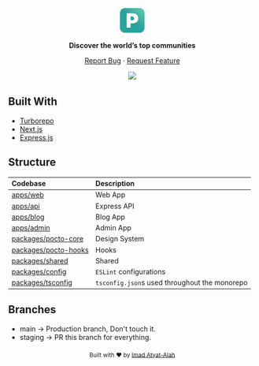 <div align="center">
  <a href="https://github.com/imadatyatalah/pocto/">
    <img src="./.design-assets/logo.svg" alt="Pocto logo" width="50" />
  </a>
</div>

<p align="center">
    <strong>Discover the world’s top communities</strong>
</p>

<div align="center">

[Report Bug][issues-link]
·
[Request Feature][issues-link]

</div>

<div align="center">

![][typescript-image]

</div>

## Built With

- [Turborepo](https://turborepo.org/)
- [Next.js](https://nextjs.org/)
- [Express.js](https://expressjs.com/)

## Structure

| Codebase                                     | Description                                   |
| :------------------------------------------- | :-------------------------------------------- |
| [apps/web](apps/web)                         | Web App                                       |
| [apps/api](apps/api)                         | Express API                                   |
| [apps/blog](apps/blog)                       | Blog App                                      |
| [apps/admin](apps/admin)                     | Admin App                                     |
| [packages/pocto-core](packages/pocto-core)   | Design System                                 |
| [packages/pocto-hooks](packages/pocto-hooks) | Hooks                                         |
| [packages/shared](packages/shared)           | Shared                                        |
| [packages/config](packages/config)           | `ESLint` configurations                       |
| [packages/tsconfig](packages/tsconfig)       | `tsconfig.json`s used throughout the monorepo |

## Branches

- main -> Production branch, Don't touch it.
- staging -> PR this branch for everything.

<div align="center">
  <sub>Built with ❤️ by <a href="https://imadatyatalah.vercel.app">Imad Atyat-Alah</a></sub>
</div>

[typescript-image]: https://img.shields.io/badge/Typescript-294E80.svg?style=for-the-badge&logo=typescript
[issues-link]: https://github.com/imadatyatalah/pocto/issues
